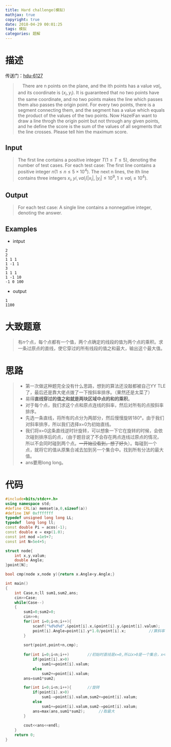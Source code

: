 ```yaml
---
title: Hard challenge(模拟)
mathjax: true
copyright: true
date: 2018-04-29 00:01:25
tags: 模拟
categories: 题解
---
```

# 描述
传送门：[hdu-6127](http://acm.hdu.edu.cn/showproblem.php?pid=6127)

>&emsp;There are n points on the plane, and the ith points has a value $val_i$, and its coordinate is $(x_i,y_i)$. It is guaranteed that no two points have the same coordinate, and no two points makes the line which passes them also passes the origin point. For every two points, there is a segment connecting them, and the segment has a value which equals the product of the values of the two points. Now HazelFan want to draw a line throgh the origin point but not through any given points, and he define the score is the sum of the values of all segments that the line crosses. Please tell him the maximum score.

<!--more-->
## Input
> The first line contains a positive integer $T(1≤T≤5)$, denoting the number of test cases.
For each test case:
The first line contains a positive integer $n(1≤n≤5×10^4)$.
The next n lines, the ith line contains three integers $x_i,yi,val_i(|x_i|,|y_i|≤10^9,1≤val_i≤10^4)$.

## Output
> For each test case:
A single line contains a nonnegative integer, denoting the answer.

## Examples
* intput
```
2
2
1 1 1
1 -1 1
3
1 1 1
1 -1 10
-1 0 100
```
* output
```
1
1100
```

# 大致题意
> 有$n$个点，每个点都有一个值，两个点确定的线段的值为两个点的乘积。求一条过原点的直线，使它穿过的所有线段的值之和最大，输出这个最大值。

# 思路
>* 第一次做这种题完全没有什么思路，想到的算法还没敲都被自己YY TLE了，最后还是靠大佬点拨了一下按斜率排序。（果然还是太菜了）
>*  易得**直线穿过的值之和就是两块区域中点的和的乘积**。
>* 对于每个点，我们求这个点和原点连线的斜率，然后对所有的点按斜率排序。
>* 先选一条直线，将所有的点分为两部分，然后慢慢旋转180°。由于我们对斜率排序，所以我们选择x=0为初始直线。
>* 我们将x=0这条直线逆时针旋转，可以想象一下它在旋转的时候，会依次碰到排序后的点，（由于题目说了不会存在两点连线过原点的情况，所以不会同时碰到两个点。~~一开始没看到，想了好久~~）。每碰到一个点，就将它的值从原集合减去加到另一个集合中。找到所有分法的最大值。
>* ans要用long long。

# 代码
```c++
#include<bits/stdc++.h>
using namespace std;
#define CRL(a) memset(a,0,sizeof(a))
#define INF 0xfffffff
typedef unsigned long long LL;
typedef  long long ll; 
const double Pi = acos(-1);
const double e = exp(1.0);
const int mod =1e9+7; 
const int N=5e4+5;

struct node{
    int x,y,valum;
    double Angle;
}point[N];

bool cmp(node x,node y){return x.Angle<y.Angle;}

int main()
{
    int Case,n;ll sum1,sum2,ans;
    cin>>Case;
    while(Case--)
    {
        sum1=0;sum2=0;
        cin>>n;
        for(int i=0;i<n;i++){
            scanf("%d%d%d",&point[i].x,&point[i].y,&point[i].valum);
            point[i].Angle=point[i].y*1.0/point[i].x;          //算斜率
        }
        
        sort(point,point+n,cmp);
        
        for(int i=0;i<n;i++)        //初始时直线是x=0,所以x>0是一个集合，x<=0是个集合。
            if(point[i].x>0) 
                sum1+=point[i].valum;
            else 
                sum2+=point[i].valum;
        ans=sum1*sum2;

        for(int i=0;i<n;i++){       //旋转
            if(point[i].x>0) 
                sum1-=point[i].valum,sum2+=point[i].valum;
            else 
                sum1+=point[i].valum,sum2-=point[i].valum;
            ans=max(ans,sum1*sum2);      //取最大
        }
            
        cout<<ans<<endl;
    }
    return 0;
}
```
